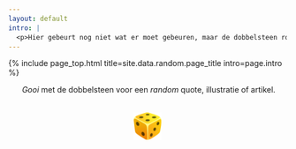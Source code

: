 ```yaml
---
layout: default
intro: |
  <p>Hier gebeurt nog niet wat er moet gebeuren, maar de dobbelsteen rolt al wel. &#128578;&#128579;</p>
---
```


{% include page_top.html 
   title=site.data.random.page_title 
   intro=page.intro 
%}

<style>
.dice {
    display: flex;
    flex-direction: column;
    justify-content: center;
    align-items: center;
    width: 100%;
    height: 90px;
}

#roll {
  cursor: pointer;
  display: inline-block;
}

#roll img {
  width: 50px;
  height: 50px;
  transition: transform 2s ease-out;
  transform: rotate(0deg);
}

#output {
  margin-top: 20px;
  min-height: 50px;
  text-align: center;
}
</style>

<div class="custom-section">
  <div style="text-align:center; margin: 0px 8px 0px 12px">
    <p><em>Gooi</em> met de dobbelsteen voor een <em>random</em> quote, illustratie of artikel.</p>
  </div>
  
  <div class="dice">
    <div id="roll"><img src="/random/images/dice.svg" alt="dice"></div>
  </div>
  
  <!-- Output div for results -->
  <div id="output"></div>
</div>

<style>
.dice {
    display: flex;
    flex-direction: column;
    justify-content: center;
    align-items: center;
    width: 100%;
    height: 90px;
}

#roll, #roll:hover, #roll:active {
  cursor: pointer;
  outline: none !important;
  display: inline-block;
}

#roll img {
  transition: all 0.3s ease;
}

#roll:hover img {
  transform: scale(1.05);
}

@keyframes wobble {
  0% { transform: rotate(0deg) scale(1.05); }
  10% { transform: rotate(90deg) scale(1.1); }
  20% { transform: rotate(180deg) scale(1.05); }
  30% { transform: rotate(270deg) scale(1.1); }
  40% { transform: rotate(360deg) scale(1.05); }
  50% { transform: rotate(0deg) scale(1); }
  60% { transform: rotate(90deg) scale(1.1); }
  70% { transform: rotate(180deg) scale(1.05); }
  80% { transform: rotate(270deg) scale(1.1); }
  90% { transform: rotate(360deg) scale(1.05); }
  100% { transform: rotate(360deg) scale(1); }
}

.roll-animation img {
  animation: wobble 0.7s cubic-bezier(0.4, 0, 0.2, 1) forwards;
}

#output {
  margin-top: 20px;
  min-height: 50px;
  text-align: center;
}
</style>

<script>
const randomContent = [
  { type: "quote", text: "Hier komen straks leuke random dingen." },
  { type: "quote", text: "Gooi nóg een keer...." },
  { type: "quote", text: "Hey! <span style=\"font-size:1.5em;\">&#128522;</span>" },

  { type: "quote", text: "Vandaag is de dag. &#128527;" }
];

const dice = document.getElementById('roll');
const output = document.getElementById('output');

dice.addEventListener('click', () => {
  // Reset
  output.textContent = "";
  dice.style.animation = 'none';
  void dice.offsetWidth; // Trigger reflow
  
  // Start animation
  dice.classList.add('roll-animation');
  
  // Show result after animation
  setTimeout(() => {
    const randomItem = randomContent[Math.floor(Math.random() * randomContent.length)];
    if (randomItem.type === "quote") {
      output.innerHTML = `<p class="result">${randomItem.text}</p>`; // Removed "" here
    } else {
      output.innerHTML = `<a href="${randomItem.url}" class="result-link">${randomItem.text}</a>`;
    }
    dice.classList.remove('roll-animation');
  }, 700);
});
</script>

